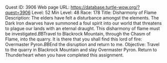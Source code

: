 Quest ID: 3906
Web page URL: https://database.turtle-wow.org/?quest=3906
Level: 52
Min Level: 48
Race: 178
Title: Disharmony of Flame
Description: The elders have felt a disturbance amongst the elements. The Dark Iron dwarves have summoned a foul spirit into our world that threatens to plague our lands with an eternal draught. This disharmony of flame must be investigated.$B$BTravel to Blackrock Mountain, through the Chasm of Flame, into the quarry. It is there that you shall find this lord of fire: Overmaster Pyron.$B$BEnd the disruption and return to me.
Objective: Travel to the quarry in Blackrock Mountain and slay Overmaster Pyron. Return to Thunderheart when you have completed this assignment.
